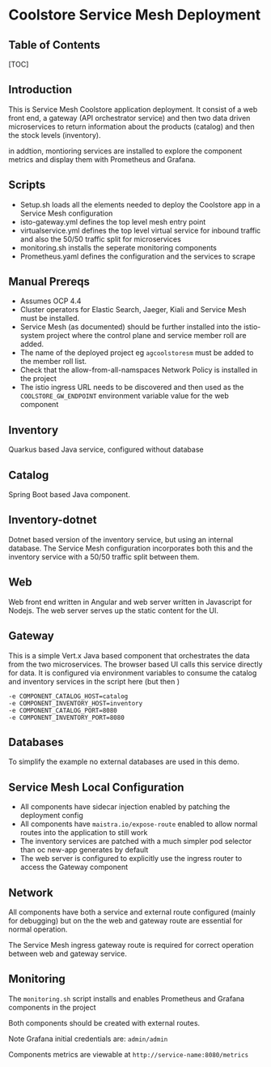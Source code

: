 
Coolstore Service Mesh Deployment
===

## Table of Contents

[TOC]

## Introduction

This is Service Mesh Coolstore application deployment. It consist of a web front end, a gateway (API orchestrator service) and then two data driven microservices to return information about the products (catalog) and then the stock levels (inventory).

in addtion, montioring services are installed to explore the component metrics and display them with Prometheus and Grafana.

## Scripts

* Setup.sh loads all the elements needed to deploy the Coolstore app in a Service Mesh configuration
* isto-gateway.yml defines the top level mesh entry point
* virtualservice.yml defines the top level virtual service for inbound traffic and also the 50/50 traffic split for microservices
* monitoring.sh installs the seperate monitoring components
* Prometheus.yaml defines the configuration and the services to scrape


## Manual Prereqs

* Assumes OCP 4.4
* Cluster operators for Elastic Search, Jaeger, Kiali and Service Mesh must be installed.
* Service Mesh (as documented) should be further installed into the istio-system project where the control plane and service member roll are added.
* The name of the deployed project eg `agcoolstoresm` must be added to the member roll list.
* Check that the allow-from-all-namspaces Network Policy is installed in the project
* The istio ingress URL needs to be discovered and then used as the `COOLSTORE_GW_ENDPOINT` environment variable value for the web component

## Inventory
Quarkus based Java service, configured without database

## Catalog
Spring Boot based Java component.

## Inventory-dotnet
Dotnet based version of the inventory service, but using an internal database. The Service Mesh configuration incorporates both this and the inventory service with a 50/50 traffic split between them.

## Web
Web front end written in Angular and web server written in Javascript for Nodejs. The web server serves up the static content for the UI.

## Gateway
This is a simple Vert.x Java based component that orchestrates the data from the two microservices. The browser based UI calls this service directly for data. It is configured via environment variables to consume the catalog and inventory services in the script here (but then )

```
-e COMPONENT_CATALOG_HOST=catalog 
-e COMPONENT_INVENTORY_HOST=inventory 
-e COMPONENT_CATALOG_PORT=8080 
-e COMPONENT_INVENTORY_PORT=8080
```

## Databases

To simplify the example no external databases are used in this demo.

## Service Mesh Local Configuration
* All components have sidecar injection enabled by patching the deployment config
* All components have `maistra.io/expose-route` enabled to allow normal routes into the application to still work
* The inventory services are patched with a much simpler pod selector than oc new-app generates by default
* The web server is configured to explicitly use the ingress router to access the Gateway component

## Network

All components have both a service and external route configured (mainly for debugging) but on the the web and gateway route are essential for normal operation. 

The Service Mesh ingress gateway route is required for correct operation between web and gateway service.

## Monitoring
The `monitoring.sh` script installs and enables Prometheus and Grafana components in the project

Both components should be created with external routes.

Note Grafana initial credentials are: `admin/admin`

Components metrics are viewable at `http://service-name:8080/metrics`


